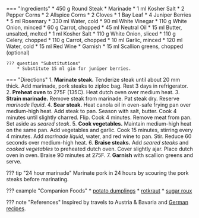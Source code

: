 === "Ingredients"
    * 450 g Round Steak
    * Marinade
        * 1 ml Kosher Salt
        * 2 Pepper Corns
        * 2 Allspice Corns
        * 2 Cloves
        * 1 Bay Leaf
        * 4 Juniper Berries
        * 5 ml Rosemary
        * 330 ml Water, cold
        * 90 ml White Vinegar
        * 110 g White Onion, minced
        * 60 g Carrot, chopped
    * 45 ml Neutral Oil
    * 15 ml Butter, unsalted, melted
    * 1 ml Kosher Salt
    * 110 g White Onion, sliced
    * 110 g Celery, chopped
    * 110 g Carrot, chopped
    * 10 ml Garlic, minced
    * 120 ml Water, cold
    * 15 ml Red Wine
    * Garnish
        * 15 ml Scallion greens, chopped (optional)

    ??? question "Substitutions"
        * Substitute 15 ml gin for juniper berries.

=== "Directions"
    1. **Marinate steak.** Tenderize steak until about 20 mm thick. Add marinade, pork steaks to ziploc bag. Rest 3 days in refrigerator.
    2. **Preheat oven** to 275F (135C). Heat dutch oven over medium heat.
    3. **Strain marinade.** Remove steak from marinade. Pat steak dry. Reserve *marinade liquid*.
    4. **Sear steak.** Heat canola oil in oven-safe frying pan over medium-high heat. Add steak to pan. Season with salt, butter. Cook 4 minutes until slightly charred. Flip. Cook 4 minutes. Remove meat from pan. Set aside as *seared steak*.
    5. **Cook vegetables.** Maintain medium-high heat on the same pan. Add vegetables and garlic. Cook 15 minutes, stirring every 4 minutes. Add *marinade liquid*, water, and red wine to pan. Stir. Reduce 60 seconds over medium-high heat.
    6. **Braise steaks.** Add *seared steaks* and *cooked vegetables* to preheated dutch oven. Cover slightly ajar. Place dutch oven in oven. Braise 90 minutes at 275F.
    7. **Garnish** with scallion greens and serve.

??? tip "24 hour marinade"
    Marinate pork in 24 hours by scouring the pork steaks before marinating.

??? example "Companion Foods"
    * [potato dumplings](../sides/potato-dumplings.md)
    * [rotkraut](../salads/slaws/rotkraut.md)
    * [sugar roux](../sauces/sugar-roux.md)

??? note "References"
    Inspired by travels to Austria & Bavaria and [German recipes](http://www.bavariankitchen.com/meats/sauerbraten.aspx).
